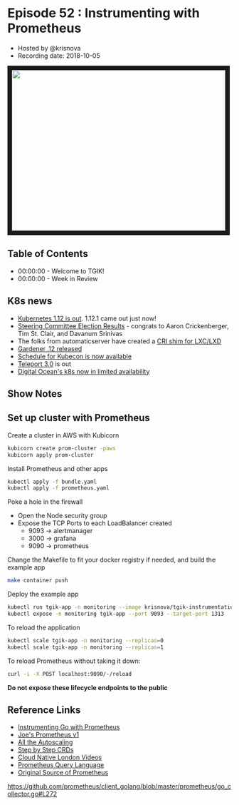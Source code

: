 # Episode 52 : Instrumenting with Prometheus

- Hosted by @krisnova
- Recording date: 2018-10-05

<!--- Thumbnailed embed of the video, n8Xo_ghCIOSY is the video id from the youtube url --->

<a href="https://www.youtube.com/watch?v=zY2vpAf1SXA
" target="_blank"><img src="http://img.youtube.com/vi/zY2vpAf1SXA/hqdefault.jpg" width="480" height="360" border="10" /></a>

## Table of Contents

- 00:00:00 - Welcome to TGIK!
- 00:00:00 - Week in Review

## K8s news

- [Kubernetes 1.12 is out](https://kubernetes.io/blog/2018/09/27/kubernetes-1.12-kubelet-tls-bootstrap-and-azure-virtual-machine-scale-sets-vmss-move-to-general-availability/). 1.12.1 came out just now!
- [Steering Committee Election Results](https://groups.google.com/forum/#!topic/kubernetes-dev/EL4W0gQGxMA) - congrats to Aaron Crickenberger, Tim St. Clair, and Davanum Srinivas 
- The folks from automaticserver have created a [CRI shim for LXC/LXD](https://discuss.kubernetes.io/t/lxe-released-a-kubernetes-integration-of-lxc-lxd/3022/1)
- [Gardener .12 released](https://discuss.kubernetes.io/t/gardener-0-12-0-released/2935)
- [Schedule for Kubecon is now available](https://events.linuxfoundation.org/events/kubecon-cloudnativecon-north-america-2018/schedule/)
- [Teleport 3.0](https://gravitational.com/blog/teleport-release-3/) is out
- [Digital Ocean's k8s now in limited availability](https://blog.digitalocean.com/announcing-limited-availability-of-digitalocean-kubernetes/)

## Show Notes

## Set up cluster with Prometheus

Create a cluster in AWS with Kubicorn

```bash
kubicorn create prom-cluster -paws
kubicorn apply prom-cluster
```

Install Prometheus and other apps

```bash
kubectl apply -f bundle.yaml
kubectl apply -f prometheus.yaml
```

Poke a hole in the firewall

 - Open the Node security group
 - Expose the TCP Ports to each LoadBalancer created
    - 9093 -> alertmanager
    - 3000 -> grafana
    - 9090 -> prometheus

Change the Makefile to fit your docker registry if needed, and build the example app

```bash
make container push
```

Deploy the example app

```bash
kubectl run tgik-app -n monitoring --image krisnova/tgik-instrumentation-app
kubectl expose -n monitoring tgik-app --port 9093 --target-port 1313
```


To reload the application

```bash
kubectl scale tgik-app -n monitoring --replicas=0
kubectl scale tgik-app -n monitoring --replicas=1
```

To reload Prometheus without taking it down:

```bash
curl -i -X POST localhost:9090/-/reload
```

**Do not expose these lifecycle endpoints to the public**

## Reference Links

- [Instrumenting Go with Prometheus](https://prometheus.io/docs/guides/go-application)
- [Joe's Prometheus v1](https://www.youtube.com/watch?v=pDb2psNcvKU)
- [All the Autoscaling](https://caylent.com/kubernetes-autoscaling/)
- [Step by Step CRDs](https://medium.com/@dimitris.kapanidis/tailor-kubernetes-to-your-needs-with-crds-7a1e322116a1)
- [Cloud Native London Videos](https://skillsmatter.com/conferences/10160-cloudnative-london-2018#program)
- [Prometheus Query Language](https://prometheus.io/docs/prometheus/latest/querying/basics/)
- [Original Source of Prometheus](https://github.com/giantswarm/kubernetes-prometheus)



https://github.com/prometheus/client_golang/blob/master/prometheus/go_collector.go#L272
